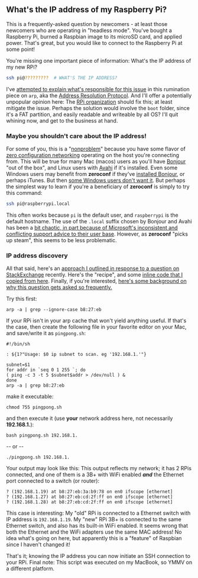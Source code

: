 ## What's the IP address of my Raspberry Pi?

This is a frequently-asked question by newcomers - at least those newcomers who are operating in "headless mode". You've bought a Raspberry Pi, burned a Raspbian image to its microSD card, and applied power. That's great, but you would like to connect to the Raspberry Pi at some point! 

You're missing one important piece of information: What's the IP address of my new RPi? 

```bash
ssh pi@?????????  # WHAT'S THE IP ADDRESS?
```

 I've [attempted to explain what's responsible for this issue](https://github.com/seamusdemora/PiFormulae/blob/master/ThinkingAboutARP.md) in this rumination piece on `arp`, aka the [Address Resolution Protocol](https://en.wikipedia.org/wiki/Address_Resolution_Protocol). And I'll offer a potentially unpopular opinion here: The [RPi organization](https://www.raspberrypi.org/about/) should fix this; at least mitigate the issue. Perhaps the solution would involve the `boot` folder, since it's a FAT partition, and easily readable and writeable by all OS? I'll quit whining now, and get to the business at hand. 

### Maybe you shouldn't care about the IP address! 

For some of you, this is a "[nonproblem](https://www.collinsdictionary.com/dictionary/english/nonproblem)" because you have some flavor of [zero configuration networking](https://en.wikipedia.org/wiki/Zero-configuration_networking) operating on the host you're connecting from. This will be true for many Mac (macos) users as you'll have [Bonjour](https://en.wikipedia.org/wiki/Bonjour_(software)) "out of the box", and Linux users with [Avahi](https://en.wikipedia.org/wiki/Avahi_(software)) if it's installed. Even some Windows users may benefit from **zeroconf** if they've [installed Bonjour](https://support.apple.com/downloads/Bonjour_for_Windows), or perhaps iTunes. But then [some Windows users don't want it](https://apple.stackexchange.com/questions/45765/do-i-really-need-bonjour-on-windows). But perhaps the simplest way to learn if you're a beneficiary of **zeroconf** is simply to try this command:  

```bash
ssh pi@raspberrypi.local
```

This often works because `pi` is the default user, and `raspberrypi` is the default hostname. The use of the `.local` suffix chosen by Bonjour and Avahi has been a [bit chaotic, in part because of Microsoft's inconsistent and conflicting support advice to their user base](https://en.wikipedia.org/wiki/.local). However, as **zeroconf** "picks up steam", this seems to be less problematic. 

### IP address discovery

All that said, here's an [approach I outlined in response to a question on StackExchange](https://raspberrypi.stackexchange.com/questions/82837/is-it-possible-to-set-a-static-ip-for-the-first-boot-of-headless-pi-ethernet-gad/82859#82859) recently. Here's the "recipe", and some [inline code that I copied from here](https://gist.github.com/blu3Alien/4585961). Finally, if you're interested, [here's some background on why this question gets asked so frequently.](https://github.com/seamusdemora/PiFormulae/blob/master/ThinkingAboutARP.md)

Try this first: 

```arp -a | grep --ignore-case b8:27:eb``` 

If your RPi isn't in your arp cache that won't yield anything useful. If that's the case, then create the following file in your favorite editor on your Mac, and save/write it as `pingpong.sh`: 
```
#!/bin/sh

: ${1?"Usage: $0 ip subnet to scan. eg '192.168.1.'"}

subnet=$1
for addr in `seq 0 1 255 `; do
( ping -c 3 -t 5 $subnet$addr > /dev/null ) &
done
arp -a | grep b8:27:eb
```
make it executable:

```chmod 755 pingpong.sh``` 

and then execute it (use __your__ network address here, not necessarily __192.168.1.__):

```bash pingpong.sh 192.168.1.```

-- or --

```./pingpong.sh 192.168.1.```

Your output may look like this: This output reflects my network; it has 2 RPis connected, and one of them is a 3B+ with WiFi enabled ***and*** the Ethernet port connected to a switch (or router): 
```
? (192.168.1.19) at b8:27:eb:3a:b9:78 on en0 ifscope [ethernet]
? (192.168.1.27) at b8:27:eb:cd:2f:ff on en0 ifscope [ethernet]
? (192.168.1.28) at b8:27:eb:cd:2f:ff on en0 ifscope [ethernet]
```

This case is interesting: My "old" RPi is connected to a Ethernet switch with IP address is `192.168.1.19`. My "new" RPi 3B+ is connected to the same Ethernet switch, and also has its built-in WiFi enabled. It seems wrong that both the Ethernet and the WiFi adapters use the same MAC address! No idea what's going on here, but apparently this is a "feature" of Raspbian since I haven't changed it! 

That's it; knowing the IP address you can now initiate an SSH connection to your RPi. Final note: This script was executed on my MacBook, so YMMV on a different platform. 
